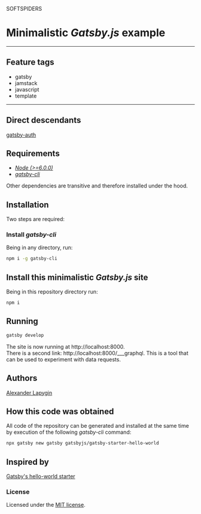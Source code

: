 SOFTSPIDERS
# Minimalistic *Gatsby.js* example

---

## Feature tags

- gatsby
- jamstack
- javascript
- template

---

## Direct descendants

[gatsby-auth](https://github.com/softspider/gatsby-auth)

## Requirements

* [*Node (>=6.0.0)*](https://nodejs.org/en/download/package-manager/)
* [*gatsby-cli*](https://github.com/gatsbyjs/gatsby/tree/master/packages/gatsby-cli)

Other dependencies are transitive and therefore installed under the hood.

## Installation

Two steps are required:

### Install *gatsby-cli*

Being in any directory, run:

```sh
npm i -g gatsby-cli
```

## Install this minimalistic *Gatsby.js* site

Being in this repository directory run:

```sh
npm i
```

## Running

```sh
gatsby develop
```

The site is now running at http://localhost:8000.  
There is a second link: http://localhost:8000/___graphql. This is a tool that can be used to experiment with data
requests.

## Authors

[Alexander Lapygin](https://github.com/AlexanderLapygin)

## How this code was obtained

All code of the repository can be generated and installed at the same time by execution of the following *gatsby-cli*
command:

```sh
npx gatsby new gatsby gatsbyjs/gatsby-starter-hello-world
```

## Inspired by

[Gatsby's hello-world starter](https://github.com/gatsbyjs/gatsby-starter-hello-world)

### License

Licensed under the [MIT license](./LICENSE).
